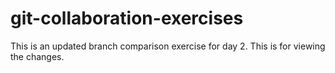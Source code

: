 # git-collaboration-exercises
This is an updated branch comparison exercise for day 2.
This is for viewing the changes.
